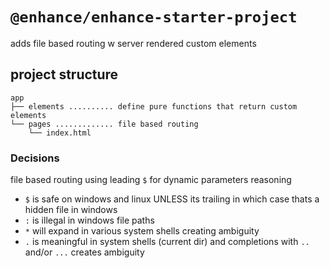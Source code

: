 # `@enhance/enhance-starter-project`

adds file based routing w server rendered custom elements

## project structure

```
app
├── elements .......... define pure functions that return custom elements
└── pages ............. file based routing
    └── index.html
```

### Decisions

file based routing using leading `$` for dynamic parameters reasoning

- `$` is safe on windows and linux UNLESS its trailing in which case thats a hidden file in windows
- `:` is illegal in windows file paths
- `*` will expand in various system shells creating ambiguity
- `.` is meaningful in system shells (current dir) and completions with `..` and/or `...` creates ambiguity
